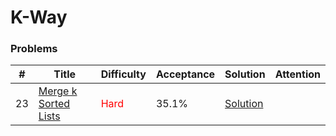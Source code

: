 K-Way
===

### Problems
| #   | Title    |   Difficulty | Acceptance |Solution  | Attention |
| --- | --- | --- | --- | --- | --- |
| 23 | [Merge k Sorted Lists](https://leetcode.com/problems/merge-k-sorted-lists/) | <span style="color:red">Hard</span> | 35.1% |[Solution](../problems/23.md)| |